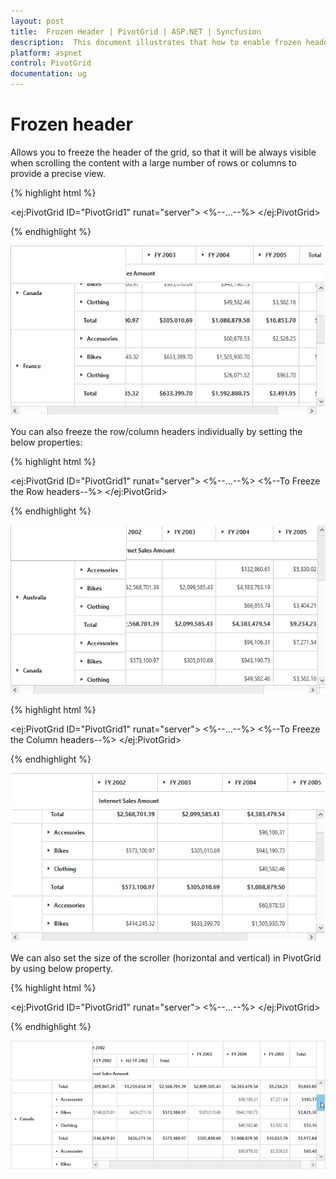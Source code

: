 ```yaml
---
layout: post
title:  Frozen Header | PivotGrid | ASP.NET | Syncfusion
description:  This document illustrates that how to enable frozen header feature and its options in ASP.NET PivotGrid control
platform: aspnet
control: PivotGrid
documentation: ug
---
```


# Frozen header

Allows you to freeze the header of the grid, so that it will be always visible when scrolling the content with a large number of rows or columns to provide a precise view.

{% highlight html %}

<ej:PivotGrid ID="PivotGrid1" runat="server">
    <%--...--%>
    <FrozenHeaderSettings EnableFrozenHeaders="true"></FrozenHeaderSettings>
</ej:PivotGrid>

{% endhighlight %}

![Frozen header, aka Freeze headers support in ASP NET pivot grid control](FrozenHeader_images/row_col_freeze.png)

You can also freeze the row/column headers individually by setting the below properties:

{% highlight html %}

<ej:PivotGrid ID="PivotGrid1" runat="server">
    <%--...--%>
    <FrozenHeaderSettings EnableFrozenRowHeaders="true"></FrozenHeaderSettings>  <%--To Freeze the Row headers--%>
</ej:PivotGrid>

{% endhighlight %}

![Frozen row headers in ASP NET pivot grid control](FrozenHeader_images/row_freeze.png)

{% highlight html %}

<ej:PivotGrid ID="PivotGrid1" runat="server">
    <%--...--%>
    <FrozenHeaderSettings EnableFrozenColumnHeaders="true"></FrozenHeaderSettings> <%--To Freeze the Column headers--%>
</ej:PivotGrid>

{% endhighlight %}

![Frozen column headers in ASP NET pivot grid control](FrozenHeader_images/col_freeze.png)

We can also set the size of the scroller (horizontal and vertical) in PivotGrid by using below property.

{% highlight html %}

<ej:PivotGrid ID="PivotGrid1" runat="server">
    <%--...--%>
    <FrozenHeaderSettings ScrollerSize=18></FrozenHeaderSettings>
</ej:PivotGrid>

{% endhighlight %}

![Scroller size in ASP NET pivot grid control](FrozenHeader_images/scroll_size.png)